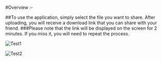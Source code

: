 #Overview :-

##To use the application, simply select the file you want to share. After uploading, you will receive a download link that you can share with your friend.
###Please note that the link will be displayed on the screen for 2 minutes. If you miss it, you will need to repeat the process.

![Test1](https://github.com/SUJALGPM/ShareSync/assets/122919895/832d13ac-3374-4352-9169-595d9e1a0826)


![Test2](https://github.com/SUJALGPM/ShareSync/assets/122919895/7ec98961-4a0b-43da-84f1-bf194e7efc05)
